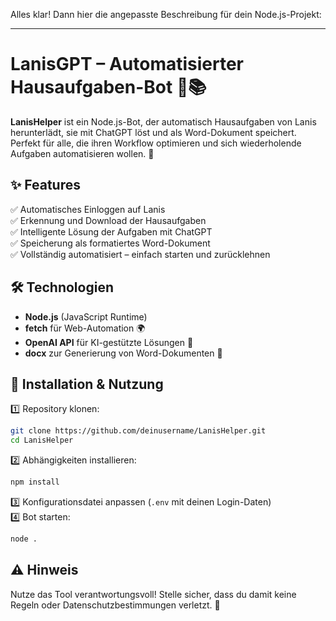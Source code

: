 Alles klar! Dann hier die angepasste Beschreibung für dein Node.js-Projekt:  

---

# **LanisGPT – Automatisierter Hausaufgaben-Bot** 🤖📚  

**LanisHelper** ist ein Node.js-Bot, der automatisch Hausaufgaben von Lanis herunterlädt, sie mit ChatGPT löst und als Word-Dokument speichert. Perfekt für alle, die ihren Workflow optimieren und sich wiederholende Aufgaben automatisieren wollen. 🚀  

## **✨ Features**  
✅ Automatisches Einloggen auf Lanis  
✅ Erkennung und Download der Hausaufgaben  
✅ Intelligente Lösung der Aufgaben mit ChatGPT  
✅ Speicherung als formatiertes Word-Dokument  
✅ Vollständig automatisiert – einfach starten und zurücklehnen  

## **🛠️ Technologien**  
- **Node.js** (JavaScript Runtime)  
- **fetch** für Web-Automation 🌍  
- **OpenAI API** für KI-gestützte Lösungen 🧠  
- **docx** zur Generierung von Word-Dokumenten 📝  

## **🚀 Installation & Nutzung**  
1️⃣ Repository klonen:  
   ```bash
   git clone https://github.com/deinusername/LanisHelper.git
   cd LanisHelper
   ```  
2️⃣ Abhängigkeiten installieren:  
   ```bash
   npm install
   ```  
3️⃣ Konfigurationsdatei anpassen (`.env` mit deinen Login-Daten)  
4️⃣ Bot starten:  
   ```bash
   node .
   ```  

## **⚠️ Hinweis**  
Nutze das Tool verantwortungsvoll! Stelle sicher, dass du damit keine Regeln oder Datenschutzbestimmungen verletzt. 🚨  
